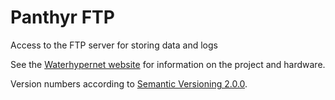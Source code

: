 # Panthyr FTP   

Access to the FTP server for storing data and logs


See the [Waterhypernet website](https://waterhypernet.org/equipment/) for information on the project and hardware.

Version numbers according to [Semantic Versioning 2.0.0](https://semver.org/).
